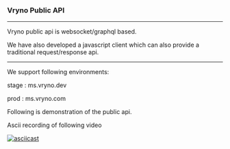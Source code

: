 ### Vryno Public API

----

Vryno public api is websocket/graphql based. 

We have also developed a javascript client which can also provide a traditional request/response api.

----

We support following environments:

stage : ms.vryno.dev

prod : ms.vryno.com


Following is demonstration of the public api. 

Ascii recording of following video

[![asciicast](https://asciinema.org/a/14.png)](https://asciinema.org/a/14)



